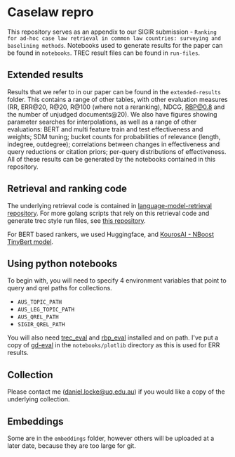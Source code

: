 # Caselaw repro

This repository serves as an appendix to our SIGIR submission - `Ranking for ad-hoc case law retrieval in common law countries: surveying and baselining methods`. Notebooks used to generate results for the paper can be found in `notebooks`. TREC result files can be found in `run-files`.

## Extended results 
Results that we refer to in our paper can be found in the `extended-results` folder. This contains a range of other tables, with other evaluation measures (RR, ERR@20, R@20, R@100 (where not a reranking), NDCG, RBP@0.8 and the number of unjudged documents@20). We also have figures showing parameter searches for interpolations, as well as a range of other evaluations: BERT and multi feature train and test effectiveness and weights; SDM tuning; bucket counts for probabilities of relevance (length, indegree, outdegree); correlations between changes in effectiveness and query reductions or citation priors; per-query distributions of effectiveness. All of these results can be generated by the notebooks contained in this repository.

## Retrieval and ranking code
The underlying retrieval code is contained in [language-model-retrieval repository](https://www.github.com/dan-locke/langauge-model-retrieval). For more golang scripts that rely on this retrieval code and generate trec style run files, see [this repository](https://www.github.com/dan-locke/phd).

For BERT based rankers, we used Huggingface, and [KourosAI - NBoost TinyBert model](https://github.com/koursaros-ai/nboost). 

## Using python notebooks
To begin with, you will need to specify 4 environment variables that point to query and qrel paths for collections. 
- `AUS_TOPIC_PATH`
- `AUS_LEG_TOPIC_PATH`
- `AUS_QREL_PATH`
- `SIGIR_QREL_PATH`

You will also need [trec_eval](https://github.com/usnistgov/trec_eval) and [rbp_eval](https://github.com/jsc/rbp_eval) installed and on path. I've put a copy of [gd-eval](https://github.com/trec-web/trec-web-2014/blob/master/src/eval/gdeval.pl) in the `notebooks/plotlib` directory as this is used for ERR results.


## Collection
Please contact me (daniel.locke@uq.edu.au) if you would like a copy of the underlying collection. 

## Embeddings
Some are in the `embeddings` folder, however others will be uploaded at a later date, because they are too large for git.